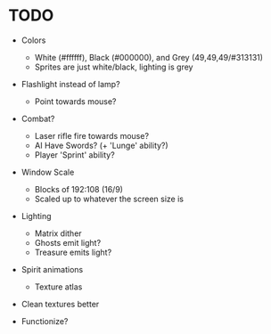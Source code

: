 # TODO
- Colors
  - White (#ffffff), Black (#000000), and Grey (49,49,49/#313131)
  - Sprites are just white/black, lighting is grey
- Flashlight instead of lamp?
  - Point towards mouse?
- Combat?
  - Laser rifle fire towards mouse?
  - AI Have Swords? (+ 'Lunge' ability?)
  - Player 'Sprint' ability?
- Window Scale
  - Blocks of 192:108 (16/9)
  - Scaled up to whatever the screen size is
- Lighting
  - Matrix dither
  - Ghosts emit light?
  - Treasure emits light?
- Spirit animations
  - Texture atlas

- Clean textures better
- Functionize?
